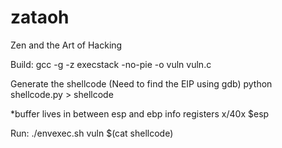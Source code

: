 # zataoh
Zen and the Art of Hacking

Build:
gcc -g -z execstack -no-pie -o vuln vuln.c

Generate the shellcode
(Need to find the EIP using gdb)
python shellcode.py > shellcode

*buffer lives in between esp and ebp
info registers
x/40x $esp

Run:
./envexec.sh vuln $(cat shellcode)
